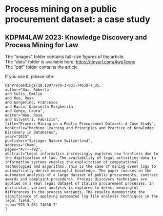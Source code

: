 # Process mining on a public procurement dataset: a case study
## KDPM4LAW 2023: Knowledge Discovery and Process Mining for Law

The "images" folder contains full-size figures of the article.    
The "data" folder is available here: https://tinyurl.com/4wp7evnx  
The "pdf" folder contains the article.    

If you use it, pleace cite:  

```
@InProceedings{10.1007/978-3-031-74630-7_35,
author="Nai, Roberto
and Sulis, Emilio
and Meo, Rosa
and Gorgerino, Francesco
and Racca, Gabriella Margherita
and Genga, Laura",
editor="Meo, Rosa
and Silvestri, Fabrizio",
title="Process Mining on a Public Procurement Dataset: A Case Study",
booktitle="Machine Learning and Principles and Practice of Knowledge Discovery in Databases",
year="2025",
publisher="Springer Nature Switzerland",
address="Cham",
pages="477--492",
abstract="Legal informatics increasingly explores new frontiers due to the digitization of law. The availability of legal activities data in information systems enables the exploitation of computational technologies and algorithms. This is the case of mining event logs to automatically derive meaningful knowledge. The paper focuses on the automated analysis of a large dataset of public procurements, contract awards and complaint procedures. Process discovery techniques are applied on a real legal dataset of Italian procurement processes. In particular, variant analysis is explored to detect meaningful differences in the process variants. The results demonstrate the significance of applying automated log file analysis techniques in the legal field.",
isbn="978-3-031-74630-7"
}
```
